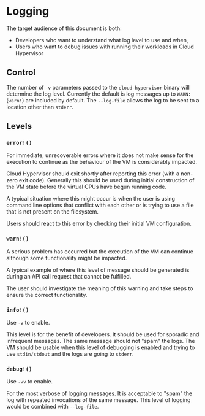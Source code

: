 # Logging

The target audience of this document is both:

* Developers who want to understand what log level to use and when,
* Users who want to debug issues with running their workloads in Cloud Hypervisor

## Control

The number of `-v` parameters passed to the `cloud-hypervisor` binary will determine the log level. Currently the default is log messages up to `WARN:` (`warn!`) are included by default. The `--log-file` allows the log to be sent to a location other than `stderr`.

## Levels

### `error!()`

For immediate, unrecoverable errors where it does not make sense for the execution to continue as the behaviour of the VM is considerably impacted.

Cloud Hypervisor should exit shortly after reporting this error (with a non-zero exit code). Generally this should be used during initial construction of the VM state before the virtual CPUs have begun running code.

A typical situation where this might occur is when the user is using command line options that conflict with each other or is trying to use a file that is not present on the filesystem.

Users should react to this error by checking their initial VM configuration.

### `warn!()`

A serious problem has occurred but the execution of the VM can continue although some functionality might be impacted.

A typical example of where this level of message should be generated is during an API call request that cannot be fulfilled.

The user should investigate the meaning of this warning and take steps to ensure the correct functionality.


### `info!()`

Use `-v` to enable.

This level is for the benefit of developers. It should be used for sporadic and infrequent messages. The same message should not "spam" the logs. The VM should be usable when this level of debugging is enabled and trying to use `stdin/stdout` and the logs are going to `stderr`.

### `debug!()`

Use `-vv` to enable.

For the most verbose of logging messages. It is acceptable to "spam" the log with repeated invocations of the same message. This level of logging would be combined with `--log-file`.